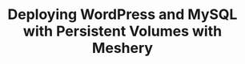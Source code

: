 ---
title: "Deploying WordPress and MySQL with Persistent Volumes with Meshery"
passing_percentage: 70
type: "test"
questions:
  - id: "q1"
    text: "According to the course, what is the fundamental problem with running stateful applications like databases on Kubernetes without a persistent storage solution?"
    type: "single-answer"
    marks: 2
    options:
      - id: "a"
        text: "The application runs too slowly."
      - id: "b"
        text: "Data is lost if the pod fails, is rescheduled, or restarted."
        is_correct: true
      - id: "c"
        text: "The application cannot be accessed from the internet."
      - id: "d"
        text: "It uses too much CPU and memory."
  - id: "q2"
    text: "The course guides you to create and configure several components. Which of the following components are specifically mentioned for storing application data and credentials?"
    type: "multiple-answer"
    marks: 2
    options:
      - id: "a"
        text: "A Persistent Volume for WordPress"
        is_correct: true
      - id: "b"
        text: "A Secret for the MySQL password"
        is_correct: true
      - id: "c"
        text: "A Persistent Volume for MySQL"
        is_correct: true
      - id: "d"
        text: "A ConfigMap for the WordPress theme"
  - id: "q3"
    text: "What is a 'design' in the context of Meshery as described in the tutorial?"
    type: "single-answer"
    marks: 2
    options:
      - id: "a"
        text: "The visual CSS theme for the WordPress site."
      - id: "b"
        text: "A plan for organizing the pods on different nodes."
      - id: "c"
        text: "An importable file that contains the application's component configurations."
        is_correct: true
      - id: "d"
        text: "A log file that records deployment errors."
  - id: "q4"
    text: "Which of the following are key actions the course teaches you to perform directly within the Meshery user interface?"
    type: "multiple-answer"
    marks: 2
    options:
      - id: "a"
        text: "Importing and merging design files."
        is_correct: true
      - id: "b"
        text: "Writing the PHP code for the WordPress application."
      - id: "c"
        text: "Validating the design and deploying it to the cluster."
        is_correct: true
      - id: "d"
        text: "Visualizing the deployed resources after a successful deployment."
        is_correct: true
  - id: "q5"
    text: "What specific Kubernetes object is used to request storage from a Persistent Volume?"
    type: "single-answer"
    marks: 2
    options:
      - id: "a"
        text: "A StorageClaim"
      - id: "b"
        text: "A Persistent Volume Claim (PVC)"
        is_correct: true
      - id: "c"
        text: "A Secret"
      - id: "d"
        text: "A StatefulSet"
  - id: "q6"
    text: "The tutorial utilizes Meshery Playground as the environment for this deployment. What is the primary benefit of using the Playground?"
    type: "single-answer"
    marks: 2
    options:
      - id: "a"
        text: "It allows you to learn without needing to set up your own Kubernetes cluster."
        is_correct: true
      - id: "b"
        text: "It provides a text editor for modifying WordPress."
      - id: "c"
        text: "It automatically purchases the fastest available storage."
      - id: "d"
        text: "It is the only place where WordPress can be legally deployed."
  - id: "q7"
    text: "Why is it necessary to create a Kubernetes Secret for the MySQL password?"
    type: "single-answer"
    marks: 2
    options:
      - id: "a"
        text: "To make the password available to the public."
      - id: "b"
        text: "To avoid hardcoding sensitive information directly into configuration files."
        is_correct: true
      - id: "c"
        text: "To automatically generate a strong password."
      - id: "d"
        text: "To encrypt the entire MySQL database."
  - id: "q8"
    text: "What are the two main applications deployed in this course?"
    type: "single-answer"
    marks: 2
    options:
      - id: "a"
        text: "Apache and PostgreSQL"
      - id: "b"
        text: "WordPress and MySQL"
        is_correct: true
      - id: "c"
        text: "Nginx and Redis"
      - id: "d"
        text: "Django and MariaDB"
  - id: "q9"
    text: "Which storage feature is emphasized in this WordPress and MySQL deployment course?"
    type: "multiple-answers"
    marks: 2
    options:
      - id: "a"
        text: "Persistent Volumes"
        is_correct: true
      - id: "b"
        text: "Kubernetes storage"
        is_correct: true
      - id: "c"
        text: "Temporary storage"
      - id: "d"
        text: "Memory-based storage"
  - id: "q3"
    text: "Which visual platform is used for application deployment in this course?"
    type: "short_answer" 
    marks: 2
    correct_answer: "Meshery" 
---